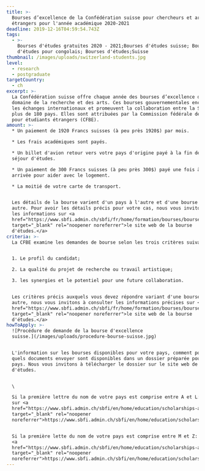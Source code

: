 ```yaml
---
title: >-
  Bourses d’excellence de la Confédération suisse pour chercheurs et artistes
  étrangers pour l'année académique 2020-2021
deadline: 2019-12-16T04:59:54.743Z
tags:
  - >-
    Bourses d'études gratuites 2020 - 2021;Bourses d'études suisse; Bourses
    d'études pour congolais; Bourses d'études;Suisse
thumbnail: /images/uploads/switzerland-students.jpg
level:
  - research
  - postgraduate
targetCountry:
  - ch
excerpt: >-
  La Confédération suisse offre chaque année des bourses d’excellence dans le
  domaine de la recherche et des arts. Ces bourses gouvernementales encouragent
  les échanges internationaux et promeuvent la collaboration entre la Suisse et
  plus de 180 pays. Elles sont attribuées par la Commission fédérale des bourses
  pour étudiants étrangers (CFBE).
amount: >-
  * Un paiement de 1920 Francs suisses (à peu près 1920$) par mois.

  * Les frais académiques sont payés.

  * Un billet d'avion retour vers votre pays d'origine payé à la fin de votre
  séjour d'études.

  * Un paiement de 300 Francs suisses (à peu près 300$) payé une fois à votre
  arrivée pour aider avec le logement.

  * La moitié de votre carte de transport.


  Les détails de la bourse varient d'un pays à l'autre et d'une bourse à une
  autre. Pour avoir les détails précis pour votre cas, nous vous invitons à lire
  les informations sur <a
  href="https://www.sbfi.admin.ch/sbfi/fr/home/formation/bourses/bourses-d-excellence-de-la-confederation.html"
  target="_blank" rel="noopener noreferrer">le site web de la bourse
  d'études.</a>
criteria: >-
  La CFBE examine les demandes de bourse selon les trois critères suivants:


  1. Le profil du candidat;

  2. La qualité du projet de recherche ou travail artistique;

  3. les synergies et le potentiel pour une future collaboration.


  Les critères précis auxquels vous devez répondre variant d'une bourse à une
  autre, nous vous invitons à consulter les informations précises sur <a
  href="https://www.sbfi.admin.ch/sbfi/fr/home/formation/bourses/bourses-d-excellence-de-la-confederation.html"
  target="_blank" rel="noopener noreferrer">le site web de la bourse
  d'études.</a>
howToApply: >-
  ![Procédure de demande de la bourse d'excellence
  suisse.](/images/uploads/procedure-bourse-suisse.jpg)


  L'information sur les bourses disponibles pour votre pays, comment postuler et
  quels documents envoyer sont disponibles dans un dossier préparée pour votre
  pays. Nous vous invitons à télécharger le dossier sur le site web de la bourse
  d'études.


  \

  Si la première lettre du nom de votre pays est comprise entre A et L: Allez
  sur <a
  href="https://www.sbfi.admin.ch/sbfi/en/home/education/scholarships-and-grants/swiss-government-excellence-scholarships/countrys-a---l.html"
  target="_blank" rel="noopener
  noreferrer">https://www.sbfi.admin.ch/sbfi/en/home/education/scholarships-and-grants/swiss-government-excellence-scholarships/countrys-a---l.html</a>


  Si la première lette du nom de votre pays est comprise entre M et Z: Allez sur
  <a
  href="https://www.sbfi.admin.ch/sbfi/en/home/education/scholarships-and-grants/swiss-government-excellence-scholarships/countrys-m---z.html"
  target="_blank" rel="noopener
  noreferrer">https://www.sbfi.admin.ch/sbfi/en/home/education/scholarships-and-grants/swiss-government-excellence-scholarships/countrys-m---z.html</a>
---
```


